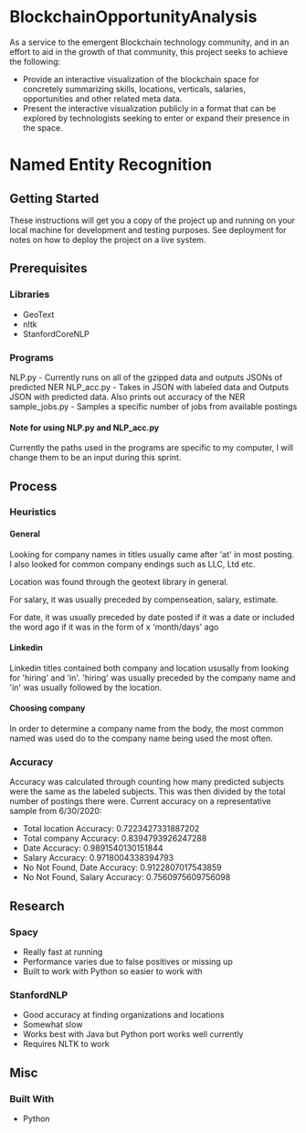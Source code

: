 # BlockchainOpportunityAnalysis

As a service to the emergent Blockchain technology community, and in an effort to aid in the growth of that community, this project seeks to achieve the following:
* Provide an interactive visualization of the blockchain space for concretely summarizing skills, locations, verticals, salaries, opportunities and other related meta data.
* Present the interactive visualization publicly in a format that can be explored by technologists seeking to enter or expand their presence in the space.

# Named Entity Recognition

## Getting Started

These instructions will get you a copy of the project up and running on your local machine for development and testing purposes. See deployment for notes on how to deploy the project on a live system.

## Prerequisites
### Libraries
* GeoText
* nltk
* StanfordCoreNLP

### Programs

NLP.py - Currently runs on all of the gzipped data and outputs JSONs of predicted NER
NLP_acc.py - Takes in JSON with labeled data and Outputs JSON with predicted data. Also prints out accuracy of the NER
sample_jobs.py - Samples a specific number of jobs from available postings

#### Note for using NLP.py and NLP_acc.py

Currently the paths used in the programs are specific to my computer, I will change them to be an input during this sprint.

## Process

### Heuristics 

#### General

Looking for company names in titles usually came after 'at' in most posting. I also looked for common company endings such as LLC, Ltd etc.

Location was found through the geotext library in general.

For salary, it was usually preceded by compenseation, salary, estimate. 

For date, it was usually preceded by date posted if it was a date or included the word ago if it was in the form of x 'month/days' ago

#### Linkedin

Linkedin titles contained both company and location ususally from looking for 'hiring' and 'in'. 'hiring' was usually preceded by the company name and 'in' was usually followed by the location. 

#### Choosing company

In order to determine a company name from the body, the most common named was used do to the company name being used the most often.

### Accuracy

Accuracy was calculated through counting how many predicted subjects were the same as the labeled subjects. This was then divided by the total number of postings there were.
Current accuracy on a representative sample from 6/30/2020:
* Total location Accuracy: 0.7223427331887202
* Total company Accuracy: 0.8394793926247288
* Date Accuracy: 0.9891540130151844
* Salary Accuracy: 0.9718004338394793
* No Not Found, Date Accuracy: 0.9122807017543859
* No Not Found, Salary Accuracy: 0.7560975609756098

## Research

### Spacy

* Really fast at running
* Performance varies due to false positives or missing up
* Built to work with Python so easier to work with


### StanfordNLP

* Good accuracy at finding organizations and locations
* Somewhat slow 
* Works best with Java but Python port works well currently
* Requires NLTK to work 

## Misc

### Built With

* Python
